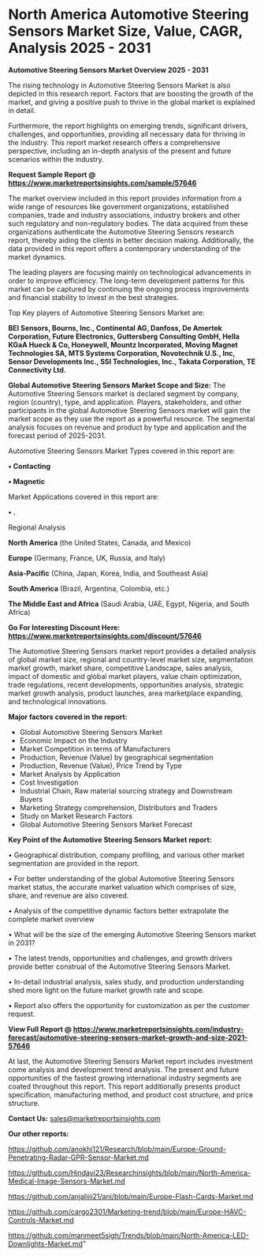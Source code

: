 # North America Automotive Steering Sensors Market Size, Value, CAGR, Analysis 2025 - 2031

<Strong> Automotive Steering Sensors Market Overview 2025 - 2031</strong>

The rising technology in Automotive Steering Sensors Market is also depicted in this research report. Factors that are boosting the growth of the market, and giving a positive push to thrive in the global market is explained in detail.

Furthermore, the report highlights on emerging trends, significant drivers, challenges, and opportunities, providing all necessary data for thriving in the industry. This report market research offers a comprehensive perspective, including an in-depth analysis of the present and future scenarios within the industry.

<strong>Request Sample Report @ <a href=https://www.marketreportsinsights.com/sample/57646>https://www.marketreportsinsights.com/sample/57646</a></strong>

The market overview included in this report provides information from a wide range of resources like government organizations, established companies, trade and industry associations, industry brokers and other such regulatory and non-regulatory bodies. The data acquired from these organizations authenticate the Automotive Steering Sensors research report, thereby aiding the clients in better decision making. Additionally, the data provided in this report offers a contemporary understanding of the market dynamics.

The leading players are focusing mainly on technological advancements in order to improve efficiency. The long-term development patterns for this market can be captured by continuing the ongoing process improvements and financial stability to invest in the best strategies.

Top Key players of Automotive Steering Sensors Market are:

<strong>BEI Sensors, Bourns, Inc., Continental AG, Danfoss, De Amertek Corporation, Future Electronics, Guttersberg Consulting GmbH, Hella KGaA Hueck & Co, Honeywell, Mountz Incorporated, Moving Magnet Technologies SA, MTS Systems Corporation, Novotechnik U.S., Inc, Sensor Developments Inc., SSI Technologies, Inc., Takata Corporation, TE Connectivity Ltd.</strong>

<strong><b>Global Automotive Steering Sensors Market Scope and Size:</b></strong>
The Automotive Steering Sensors market is declared segment by company, region (country), type, and application. Players, stakeholders, and other participants in the global Automotive Steering Sensors market will gain the market scope as they use the report as a powerful resource. The segmental analysis focuses on revenue and product by type and application and the forecast period of 2025-2031.

Automotive Steering Sensors Market Types covered in this report are:

<strong>• Contacting

• Magnetic</strong>

Market Applications covered in this report are:

<strong>• .</strong> 

Regional Analysis

<strong>North America</strong> (the United States, Canada, and Mexico)

<strong>Europe</strong> (Germany, France, UK, Russia, and Italy)

<strong>Asia-Pacific</strong> (China, Japan, Korea, India, and Southeast Asia)

<strong>South America</strong> (Brazil, Argentina, Colombia, etc.)

<strong>The Middle East and Africa</strong> (Saudi Arabia, UAE, Egypt, Nigeria, and South Africa)

<strong>Go For Interesting Discount Here: <a href=https://www.marketreportsinsights.com/discount/57646>https://www.marketreportsinsights.com/discount/57646</a></strong>

The Automotive Steering Sensors market report provides a detailed analysis of global market size, regional and country-level market size, segmentation market growth, market share, competitive Landscape, sales analysis, impact of domestic and global market players, value chain optimization, trade regulations, recent developments, opportunities analysis, strategic market growth analysis, product launches, area marketplace expanding, and technological innovations.

<strong><b>Major factors covered in the report:</b></strong>
<ul>
  <li>Global Automotive Steering Sensors Market </li>
  <li>Economic Impact on the Industry</li>
  <li>Market Competition in terms of Manufacturers</li>
  <li>Production, Revenue (Value) by geographical segmentation</li>
  <li>Production, Revenue (Value), Price Trend by Type</li>
  <li>Market Analysis by Application</li>
  <li>Cost Investigation</li>
  <li>Industrial Chain, Raw material sourcing strategy and Downstream Buyers</li>
  <li>Marketing Strategy comprehension, Distributors and Traders</li>
  <li>Study on Market Research Factors</li>
  <li>Global Automotive Steering Sensors Market Forecast</li>
</ul>

<strong><b>Key Point of the Automotive Steering Sensors Market report:</b></strong>

• Geographical distribution, company profiling, and various other market segmentation are provided in the report.

• For better understanding of the global Automotive Steering Sensors market status, the accurate market valuation which comprises of size, share, and revenue are also covered.

• Analysis of the competitive dynamic factors better extrapolate the complete market overview

• What will be the size of the emerging Automotive Steering Sensors market in 2031?

• The latest trends, opportunities and challenges, and growth drivers provide better construal of the Automotive Steering Sensors Market.

• In-detail industrial analysis, sales study, and production understanding shed more light on the future market growth rate and scope.

• Report also offers the opportunity for customization as per the customer request.

<strong><b>View Full Report @ <a href=https://www.marketreportsinsights.com/industry-forecast/automotive-steering-sensors-market-growth-and-size-2021-57646>https://www.marketreportsinsights.com/industry-forecast/automotive-steering-sensors-market-growth-and-size-2021-57646</a></b></strong>


At last, the Automotive Steering Sensors Market report includes investment come analysis and development trend analysis. The present and future opportunities of the fastest growing international industry segments are coated throughout this report. This report additionally presents product specification, manufacturing method, and product cost structure, and price structure.

<strong>Contact Us:</strong>
sales@marketreportsinsights.com

<strong>Our other reports:</strong>

<a href=https://github.com/anokhi121/Research/blob/main/Europe-Ground-Penetrating-Radar-GPR-Sensor-Market.md>https://github.com/anokhi121/Research/blob/main/Europe-Ground-Penetrating-Radar-GPR-Sensor-Market.md</a>

<a href=https://github.com/Hindavi23/Researchinsights/blob/main/North-America-Medical-Image-Sensors-Market.md>https://github.com/Hindavi23/Researchinsights/blob/main/North-America-Medical-Image-Sensors-Market.md</a>

<a href=https://github.com/anjaliiii21/ani/blob/main/Europe-Flash-Cards-Market.md>https://github.com/anjaliiii21/ani/blob/main/Europe-Flash-Cards-Market.md</a>

<a href=https://github.com/cargo2301/Marketing-trend/blob/main/Europe-HAVC-Controls-Market.md>https://github.com/cargo2301/Marketing-trend/blob/main/Europe-HAVC-Controls-Market.md</a>

<a href=https://github.com/manmeet5sigh/Trends/blob/main/North-America-LED-Downlights-Market.md>https://github.com/manmeet5sigh/Trends/blob/main/North-America-LED-Downlights-Market.md</a>"
